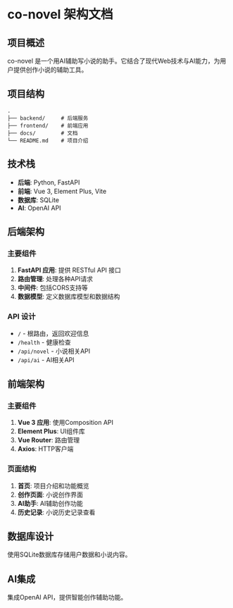 # co-novel 架构文档

## 项目概述

co-novel 是一个用AI辅助写小说的助手。它结合了现代Web技术与AI能力，为用户提供创作小说的辅助工具。

## 项目结构

```
.
├── backend/     # 后端服务
├── frontend/    # 前端应用
├── docs/        # 文档
└── README.md    # 项目介绍
```

## 技术栈

- **后端**: Python, FastAPI
- **前端**: Vue 3, Element Plus, Vite
- **数据库**: SQLite
- **AI**: OpenAI API

## 后端架构

### 主要组件

1. **FastAPI 应用**: 提供 RESTful API 接口
2. **路由管理**: 处理各种API请求
3. **中间件**: 包括CORS支持等
4. **数据模型**: 定义数据库模型和数据结构

### API 设计

- `/` - 根路由，返回欢迎信息
- `/health` - 健康检查
- `/api/novel` - 小说相关API
- `/api/ai` - AI相关API

## 前端架构

### 主要组件

1. **Vue 3 应用**: 使用Composition API
2. **Element Plus**: UI组件库
3. **Vue Router**: 路由管理
4. **Axios**: HTTP客户端

### 页面结构

1. **首页**: 项目介绍和功能概览
2. **创作页面**: 小说创作界面
3. **AI助手**: AI辅助创作功能
4. **历史记录**: 小说历史记录查看

## 数据库设计

使用SQLite数据库存储用户数据和小说内容。

## AI集成

集成OpenAI API，提供智能创作辅助功能。
